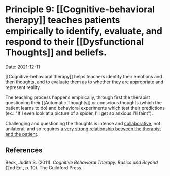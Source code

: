 # Principle 9: [[Cognitive-behavioral therapy]] teaches patients empirically to identify, evaluate, and respond to their [[Dysfunctional Thoughts]] and beliefs.

Date: 2021-12-11

[[Cognitive-behavioral therapy]] helps teachers identify their emotions and then thoughts, and to evaluate them as to whether they are appropriate and represent reality.

The teaching process happens empirically, through first the therapist questioning their [[Automatic Thoughts]] or conscious thoughts (which the patient learns to do) and behavioral experiments which test their predictions (ex.: "If I even look at a picture of a spider, I'll get so anxious I'll faint"). 

Challenging and questioning the thoughts is intense and [collaborative](<CBT P3 - Collaboration Emphasis>), not unilateral, and so requires [a very strong relationship between the therapist and the patient](<CBT P2 - Therapeutic Alliance>).

## References
Beck, Judith S. (2011). *Cognitive Behavioral Therapy: Basics and Beyond* (2nd Ed., p. 10). The Guildford Press.